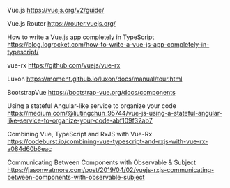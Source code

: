 Vue.js
https://vuejs.org/v2/guide/

Vue.js Router
https://router.vuejs.org/

How to write a Vue.js app completely in TypeScript
https://blog.logrocket.com/how-to-write-a-vue-js-app-completely-in-typescript/

vue-rx
https://github.com/vuejs/vue-rx

Luxon
https://moment.github.io/luxon/docs/manual/tour.html

BootstrapVue
https://bootstrap-vue.org/docs/components

Using a stateful Angular-like service to organize your code
https://medium.com/@liutingchun_95744/vue-js-using-a-stateful-angular-like-service-to-organize-your-code-abf109f32ab7

Combining Vue, TypeScript and RxJS with Vue-Rx
https://codeburst.io/combining-vue-typescript-and-rxjs-with-vue-rx-a084d60b6eac

Communicating Between Components with Observable & Subject
https://jasonwatmore.com/post/2019/04/02/vuejs-rxjs-communicating-between-components-with-observable-subject